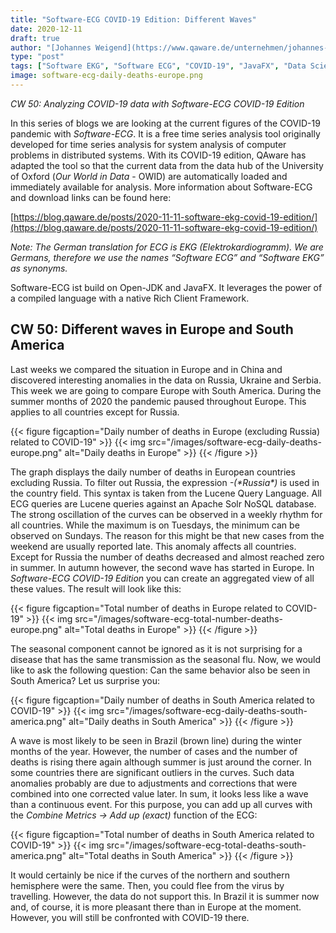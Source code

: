 ```yaml
---
title: "Software-ECG COVID-19 Edition: Different Waves"
date: 2020-12-11
draft: true
author: "[Johannes Weigend](https://www.qaware.de/unternehmen/johannes-weigend/) & [Karl Herzog](https://github.com/herzogk)"
type: "post"
tags: ["Software EKG", "Software ECG", "COVID-19", "JavaFX", "Data Science", "Data Analytics"]
image: software-ecg-daily-deaths-europe.png
---
```


*CW 50: Analyzing COVID-19 data with Software-ECG COVID-19 Edition*

In this series of blogs we are looking at the current figures of the COVID-19 pandemic with *Software-ECG*. It is a free time series analysis tool originally developed for time series analysis for system analysis of computer problems in distributed systems. With its COVID-19 edition, QAware has adapted the tool so that the current data from the data hub of the University of Oxford (*Our World in Data* - OWID) are automatically loaded and immediately available for analysis. More information about Software-ECG and download links can be found here:

[https://blog.qaware.de/posts/2020-11-11-software-ekg-covid-19-edition/](https://blog.qaware.de/posts/2020-11-11-software-ekg-covid-19-edition/)

*Note: The German translation for ECG is EKG (Elektrokardiogramm). We are Germans, therefore we use the names “Software ECG” and “Software EKG” as synonyms.*

 Software-ECG ist build on Open-JDK and JavaFX. It leverages the power of a compiled language with a native Rich Client Framework.

 ## CW 50: Different waves in Europe and South America

Last weeks we compared the situation in Europe and in China and discovered interesting anomalies in the data on Russia, Ukraine and Serbia. This week we are going to compare Europe with South America. During the summer months of 2020 the pandemic paused throughout Europe. This applies to all countries except for Russia.

{{< figure figcaption="Daily number of deaths in Europe (excluding Russia) related to COVID-19" >}}
  {{< img src="/images/software-ecg-daily-deaths-europe.png" alt="Daily deaths in Europe" >}}
{{< /figure >}}

The graph displays the daily number of deaths in European countries excluding Russia. To filter out Russia, the expression *-(\*Russia\*)* is used in the country field. This syntax is taken from the Lucene Query Language. All ECG queries are Lucene queries against an Apache Solr NoSQL database.
The strong oscillation of the curves can be observed in a weekly rhythm for all countries. While the maximum is on Tuesdays, the minimum can be observed on Sundays. The reason for this might be that new cases from the weekend are usually reported late. This anomaly affects all countries.
Except for Russia the number of deaths decreased and almost reached zero in summer. In autumn however, the second wave has started in Europe. In *Software-ECG COVID-19 Edition* you can create an aggregated view of all these values. The result will look like this:

{{< figure figcaption="Total number of deaths in Europe related to COVID-19" >}}
  {{< img src="/images/software-ecg-total-number-deaths-europe.png" alt="Total deaths in Europe" >}}
{{< /figure >}}

The seasonal component cannot be ignored as it is not surprising for a disease that has the same transmission as the seasonal flu. Now, we would like to ask the following question: Can the same behavior also be seen in South America? Let us surprise you:

{{< figure figcaption="Daily number of deaths in South America related to COVID-19" >}}
  {{< img src="/images/software-ecg-daily-deaths-south-america.png" alt="Daily deaths in South America" >}}
{{< /figure >}}

A wave is most likely to be seen in Brazil (brown line) during the winter months of the year. However, the number of cases and the number of deaths is rising there again although summer is just around the corner. In some countries there are significant outliers in the curves. Such data anomalies probably are due to adjustments and corrections that were combined into one corrected value later. In sum, it looks less like a wave than a continuous event. For this purpose, you can add up all curves with the *Combine Metrics -> Add up (exact)* function of the ECG:

{{< figure figcaption="Total number of deaths in South America related to COVID-19" >}}
  {{< img src="/images/software-ecg-total-deaths-south-america.png" alt="Total deaths in South America" >}}
{{< /figure >}}

It would certainly be nice if the curves of the northern and southern hemisphere were the same. Then, you could flee from the virus by travelling. However, the data do not support this. In Brazil it is summer now and, of course, it is more pleasant there than in Europe at the moment. However, you will still be confronted with COVID-19 there.
